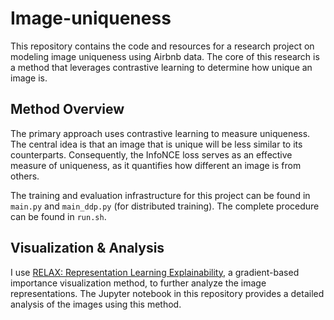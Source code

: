# Image-uniqueness
This repository contains the code and resources for a research project on modeling image uniqueness using Airbnb data. The core of this research is a method that leverages contrastive learning to determine how unique an image is.

## Method Overview
The primary approach uses contrastive learning to measure uniqueness. The central idea is that an image that is unique will be less similar to its counterparts. Consequently, the InfoNCE loss serves as an effective measure of uniqueness, as it quantifies how different an image is from others.

The training and evaluation infrastructure for this project can be found in ``main.py`` and ``main_ddp.py`` (for distributed training). The complete procedure can be found in ``run.sh``.

## Visualization & Analysis
I use [RELAX: Representation Learning Explainability](https://arxiv.org/abs/2112.10161), a gradient-based importance visualization method, to further analyze the image representations. The Jupyter notebook in this repository provides a detailed analysis of the images using this method.


